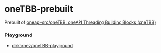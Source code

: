 oneTBB-prebuilt
===============
Prebuilt of [oneapi-src/oneTBB: oneAPI Threading Building Blocks (oneTBB)](https://github.com/oneapi-src/oneTBB)

### Playground
- [dirkarnez/oneTBB-playground](https://github.com/dirkarnez/oneTBB-playground)
